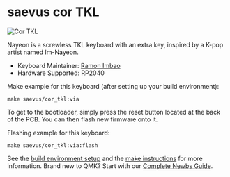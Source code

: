 # saevus cor TKL

![Cor TKL](https://i.imgur.com/RGctsaVl.png)

Nayeon is a screwless TKL keyboard with an extra key, inspired by a K-pop artist named Im-Nayeon.

* Keyboard Maintainer: [Ramon Imbao](https://github.com/ramonimbao)
* Hardware Supported: RP2040

Make example for this keyboard (after setting up your build environment):

    make saevus/cor_tkl:via
    
To get to the bootloader, simply press the reset button located at the back of the PCB. You can then flash new firmware onto it.

Flashing example for this keyboard:

    make saevus/cor_tkl:via:flash

See the [build environment setup](https://docs.qmk.fm/#/getting_started_build_tools) and the [make instructions](https://docs.qmk.fm/#/getting_started_make_guide) for more information. Brand new to QMK? Start with our [Complete Newbs Guide](https://docs.qmk.fm/#/newbs).
